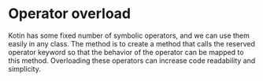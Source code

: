 # Operator overload

Kotin has some fixed number of symbolic operators, and we can use them easily in any class. The method is to create a method that calls the reserved operator keyword so that the behavior of the operator can be mapped to this method. Overloading these operators can increase code readability and simplicity.
